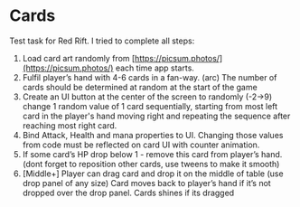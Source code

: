 # Cards
 Test task for Red Rift.
 I tried to complete all steps:
 
1. Load card art randomly from [https://picsum.photos/](https://picsum.photos/) each time app starts.
2. Fulfil player’s hand with 4-6 cards in a fan-way. (arc) The number of cards should be determined at random at the start of the game
3. Create an UI button at the center of the screen to randomly (-2→9) change 1 random value of 1 card sequentially, starting from most left card in the player's hand moving right and repeating the sequence after reaching most right card.
4. Bind Attack, Health and mana properties to UI. Changing those values from code must be reflected on card UI with counter animation.
5. If some card’s HP drop below 1 - remove this card from player’s hand. (dont forget to     reposition other cards, use tweens to make it smooth)
6. [Middle+] Player can drag card and drop it on the middle of table (use drop panel of any size) Card moves back to player’s hand if it’s not dropped over the drop panel. Cards shines if its dragged
